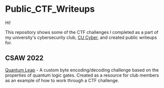 # Public_CTF_Writeups

Hi! 

This repository shows some of the CTF challenges I completed as a part of my university's cybersecurity club, [CU Cyber](https://github.com/CUCTF), and created public writeups for.



## CSAW 2022

[Quantum Leap](/Quantum%20Leap.ipynb) - A custom byte encoding/decoding challenge based on the properties of quantum logic gates. Created as a resource for club members as an example of how to work through a CTF challenge.
